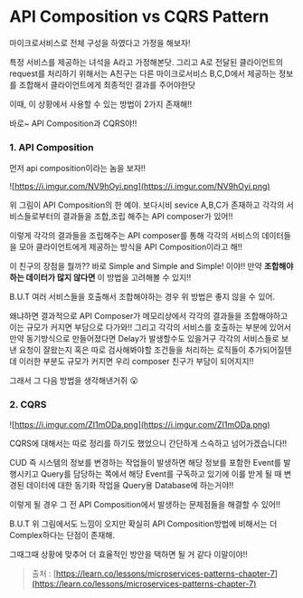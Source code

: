 # API Composition vs CQRS Pattern

마이크로서비스로 전체 구성을 하였다고 가정을 해보자!

특정 서비스를 제공하는 녀석을 A라고 가정해본닷. 그리고 A로 전달된 클라이언트의 request를 처리하기 위해서는 A친구는 다른 마이크로서비스 B,C,D에서 제공하는 정보를 조합해서 클라이언트에게 최종적인 결과를 주어야한닷

이때, 이 상황에서 사용할 수 있는 방법이 2가지 존재해!!

바로~ API Composition과 CQRS야!!

### 1. API Composition

먼저 api composition이라는 놈을 보자!! 

![https://i.imgur.com/NV9hOyi.png](https://i.imgur.com/NV9hOyi.png)

위 그림이 API Composition의 한 예야. 보다시비 sevice A,B,C가 존재하고 각각의 서비스들로부터의 결과들을 조합,조립 해주는 API composer가 있어!!

이렇게 각각의 결과들을 조립해주는 API composer를 통해 각각의 서비스의 데이터들을 모아 클라이언트에게 제공하는 방식을 API Composition이라고 해!!

이 친구의 장점을 뭘까?? 바로 Simple and Simple and Simple! 이야!! 만약 **조합해야하는 데이터가 많지 않다면** 이 방법을 고려해볼 수 있지!! 

B.U.T 여러 서비스들을 호출해서 조합해야하는 경우 위 방법은 좋지 않을 수 있어. 

왜냐하면 결과적으로 API Composer가 메모리상에서 각각의 결과들을 조합해야하고 이는 규모가 커지면 부담으로 다가와!! 그리고 각각의 서비스를 호출하는 부분에 있어서 만약 동기방식으로 만들어졌다면 Delay가 발생할수도 있을거구 각각의 서비스들로 보낸 요청이 잘왔는지 혹은 따로 검사해봐야할 조건들을 처리하는 로직들이 추가되어질텐데 이러한 부분도 규모가 커지면 우리 composer 친구가 부담이 되어지지!!

그래서 그 다음 방법을 생각해낸거쥐 😮

### 2. CQRS

![https://i.imgur.com/ZI1mODa.png](https://i.imgur.com/ZI1mODa.png)

CQRS에 대해서는 따로 정리를 하기도 했었으니 간단하게 스슥하고 넘어가겠습니다!!

CUD 즉 시스템의 정보를 변경하는 작업들이 발생하면 해당 정보를 포함한 Event를 발행시키고 Query를 담당하는 쪽에서 해당 Event를 구독하고 있기에 이를 받게 될 때 변경된 데이터에 대한 동기화 작업을 Query용 Database에 하는거야!! 

이렇게 될 경우 그 전 API Composition에서 발생하는 문제점들을 해결할 수 있어!!

B.U.T 위 그림에서도 느낌이 오지만 확실히 API Composition방법에 비해서는 더 Complex하다는 단점이 존재해.

그때그때 상황에 맞추어 더 효율적인 방안을 택하면 될 거 같다 이말이야!! 

> 출처 : [https://learn.co/lessons/microservices-patterns-chapter-7](https://learn.co/lessons/microservices-patterns-chapter-7)